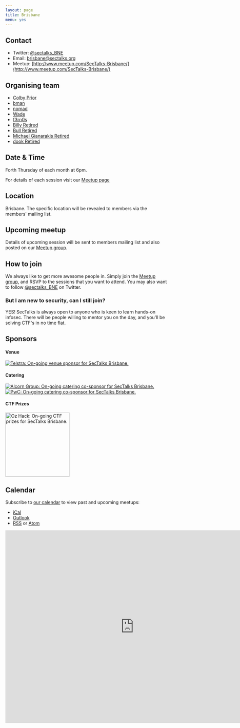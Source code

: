```yaml
---
layout: page
title: Brisbane 
menu: yes
---
```


## Contact 

* Twitter: [@sectalks_BNE](https://twitter.com/sectalks_BNE)
* Email: [brisbane@sectalks.org](mailto:brisbane@sectalks.org)
* Meetup: [http://www.meetup.com/SecTalks-Brisbane/](http://www.meetup.com/SecTalks-Brisbane/)

## Organising team 

* [Colby Prior](https://twitter.com/ColbyPrior)
* [bman](https://twitter.com/bman013)
* [nomad](https://twitter.com/nomadhax)
* [Wade](https://twitter.com/WadeAlcorn)
* [f3rn0s](https://twitter.com/f3rn0s)
* [Billy Retired]()
* [Bull Retired](https://twitter.com/RobertWinkel) 
* [Michael Gianarakis Retired](https://twitter.com/mgianarakis) 
* [dook Retired](https://twitter.com/dooktwit)

## Date & Time 

Forth Thursday of each month at 6pm.

For details of each session visit our [Meetup page](http://www.meetup.com/SecTalks-Brisbane/)

## Location 

Brisbane. The specific location will be revealed to members via the members' mailing list. 

## Upcoming meetup 

Details of upcoming session will be sent to members mailing list 
and also posted on our [Meetup group](http://www.meetup.com/SecTalks-Brisbane/).

## How to join

We always like to get more awesome people in.
Simply join the [Meetup group](http://www.meetup.com/SecTalks-Brisbane/),
and RSVP to the sessions that you want to attend.
You may also want to follow [@sectalks_BNE](https://twitter.com/sectalks_BNE) on Twitter.

### But I am new to security, can I still join?

YES! SecTalks is always open to anyone who is keen to learn hands-on infosec.
There will be people willing to mentor you on the day, and you'll be solving CTF's in no time flat.

## Sponsors
#### Venue
<a href="https://www.telstra.com.au/" 
   title="Telstra: On-going venue sponsor for SecTalks Brisbane.">
    <img src="{{ site.baseurl }}/images/sponsors/T-Primary-L-Pos-Green-RGB_300.PNG" 
         alt="Telstra: On-going venue sponsor for SecTalks Brisbane.">
</a>
#### Catering
<a href="https://alcorngroup.com/" 
   title="Alcorn Group: On-going catering co-sponsor for SecTalks Brisbane.">
    <img src="{{ site.baseurl }}/images/sponsors/AlcornGroup.png" 
         alt="Alcorn Group: On-going catering co-sponsor for SecTalks Brisbane.">
</a><br>
<a href="http://www.pwc.com.au/" 
   title="PwC: On-going catering co-sponsor for SecTalks Brisbane.">
    <img src="{{ site.baseurl }}/images/sponsors/PwC Colour_300.jpg" 
         alt="PwC: On-going catering co-sponsor for SecTalks Brisbane.">
</a>
#### CTF Prizes
<a href="https://www.ozhack.com/" 
   title="Oz Hack: On-going CTF prize sponsor for SecTalks Brisbane.">
    <img src="{{ site.baseurl }}/images/sponsors/OzHack_Logo.png" 
         alt="Oz Hack: On-going CTF prizes for SecTalks Brisbane." width="200">
</a>


## Calendar 

Subscribe to [our calendar](http://www.meetup.com/SecTalks-brisbane/events/) to view past and upcoming meetups:

* [iCal](webcal://www.meetup.com/SecTalks-brisbane/events/ical/)
* [Outlook](http://www.meetup.com/SecTalks-brisbane/events/ical/)
* [RSS](http://www.meetup.com/SecTalks-brisbane/events/rss/) or [Atom](http://www.meetup.com/SecTalks-brisbane/events/atom/)

<iframe src="https://calendar.google.com/calendar/b/3/embed?height=600&amp;wkst=1&amp;bgcolor=%23FFFFFF&amp;src=eplfjlojae0iidllf8qrgeobrvrce37j%40import.calendar.google.com&amp;color=%23711616&amp;ctz=Australia%2FBrisbane" style="border-width:0" width="800" height="600" frameborder="0" scrolling="no"></iframe>
